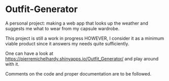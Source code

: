 # Outfit-Generator
A personal project: making a web app that looks up the weather and suggests me what to wear from my capsule wardrobe. 

This project is still a work in progress HOWEVER, I consider it as a minimum viable product since it answers my needs quite sufficiently.

One can have a look at https://pierremichelhardy.shinyapps.io/Outfit_Generator/ and play around with it. 

Comments on the code and proper documentation are to be followed. 
